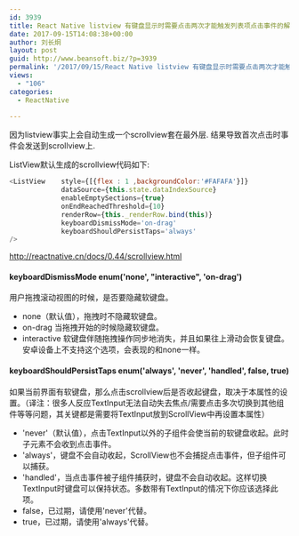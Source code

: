 ```yaml
---
id: 3939
title: React Native listview 有键盘显示时需要点击两次才能触发列表项点击事件的解决方法
date: 2017-09-15T14:08:38+00:00
author: 刘长炯
layout: post
guid: http://www.beansoft.biz/?p=3939
permalink: '/2017/09/15/React Native listview 有键盘显示时需要点击两次才能触发列表项点击事件的解决方法/'
views:
  - "106"
categories:
  - ReactNative
  
---
```




  因为listview事实上会自动生成一个scrollview套在最外层. 结果导致首次点击时事件会发送到scrollview上. 

ListView默认生成的scrollview代码如下:

```javascript
<ListView    style={[{flex : 1 ,backgroundColor:'#FAFAFA'}]}
             dataSource={this.state.dataIndexSource}
             enableEmptySections={true}
             onEndReachedThreshold={10}
             renderRow={this._renderRow.bind(this)}
             keyboardDismissMode='on-drag'
             keyboardShouldPersistTaps='always'
/>
```

<http://reactnative.cn/docs/0.44/scrollview.html>

#### keyboardDismissMode enum('none', "interactive", 'on-drag') 

用户拖拽滚动视图的时候，是否要隐藏软键盘。

- none（默认值），拖拽时不隐藏软键盘。
- on-drag 当拖拽开始的时候隐藏软键盘。
- interactive 软键盘伴随拖拽操作同步地消失，并且如果往上滑动会恢复键盘。安卓设备上不支持这个选项，会表现的和none一样。

#### keyboardShouldPersistTaps enum('always', 'never', 'handled', false, true) 

如果当前界面有软键盘，那么点击scrollview后是否收起键盘，取决于本属性的设置。（译注：很多人反应TextInput无法自动失去焦点/需要点击多次切换到其他组件等等问题，其关键都是需要将TextInput放到ScrollView中再设置本属性）

- 'never'（默认值），点击TextInput以外的子组件会使当前的软键盘收起。此时子元素不会收到点击事件。
- 'always'，键盘不会自动收起，ScrollView也不会捕捉点击事件，但子组件可以捕获。
- 'handled'，当点击事件被子组件捕获时，键盘不会自动收起。这样切换TextInput时键盘可以保持状态。多数带有TextInput的情况下你应该选择此项。
- false，已过期，请使用'never'代替。
- true，已过期，请使用'always'代替。